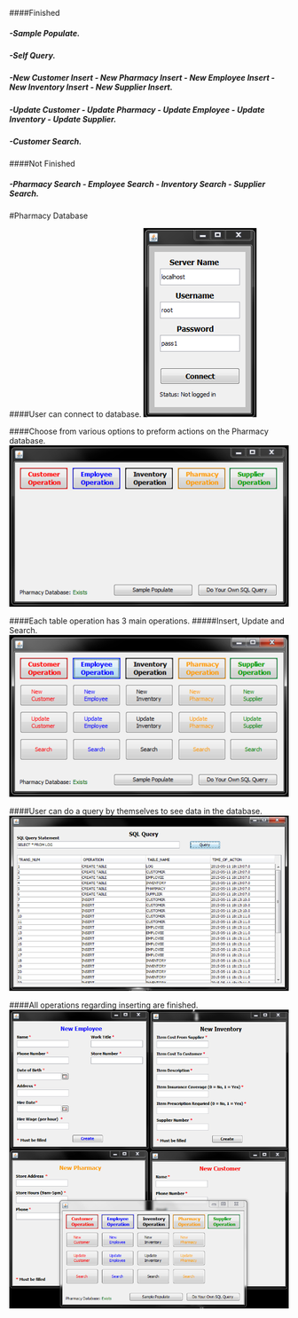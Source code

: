 ####Finished
#####   -Sample Populate.
#####   -Self Query.
#####   -New Customer Insert - New Pharmacy Insert - New Employee Insert - New Inventory Insert - New Supplier Insert.
#####   -Update Customer - Update Pharmacy - Update Employee - Update Inventory - Update Supplier.
#####   -Customer Search.

####Not Finished
#####   -Pharmacy Search - Employee Search - Inventory Search - Supplier Search.


#Pharmacy Database

####User can connect to database.
![Alt text](https://github.com/InderPabla/Projects/blob/master/Pharmacy%20Database%20WORK%20IN%20PROGRESS/Pharmacy/Images/1.PNG "Optional Title"
)

####Choose from various options to preform actions on the Pharmacy database.
![Alt text](https://github.com/InderPabla/Projects/blob/master/Pharmacy%20Database%20WORK%20IN%20PROGRESS/Pharmacy/Images/2.PNG "Optional Title"
)

####Each table operation has 3 main operations.
#####Insert, Update and Search.
![Alt text](https://github.com/InderPabla/Projects/blob/master/Pharmacy%20Database%20WORK%20IN%20PROGRESS/Pharmacy/Images/3.PNG "Optional Title"
)

####User can do a query by themselves to see data in the database.
![Alt text](https://github.com/InderPabla/Projects/blob/master/Pharmacy%20Database%20WORK%20IN%20PROGRESS/Pharmacy/Images/4.PNG "Optional Title"
)

####All operations regarding inserting are finished.
![Alt text](https://github.com/InderPabla/Projects/blob/master/Pharmacy%20Database%20WORK%20IN%20PROGRESS/Pharmacy/Images/5.PNG "Optional Title"
)
